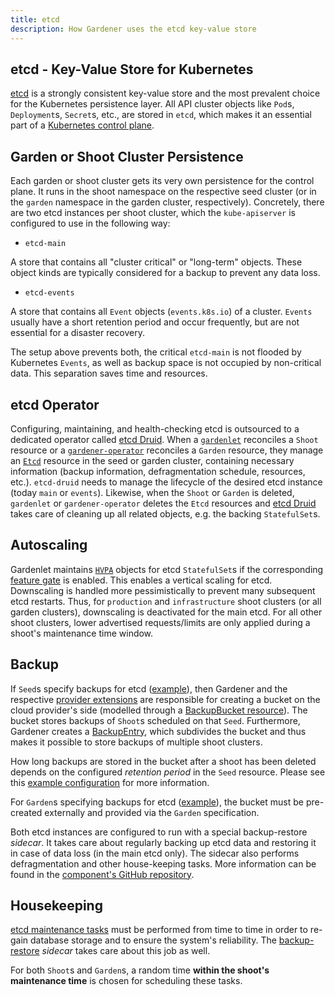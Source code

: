 ```yaml
---
title: etcd
description: How Gardener uses the etcd key-value store
---
```


## etcd - Key-Value Store for Kubernetes

[etcd](https://etcd.io/) is a strongly consistent key-value store and the most prevalent choice for the Kubernetes
persistence layer. All API cluster objects like `Pod`s, `Deployment`s, `Secret`s, etc., are stored in `etcd`, which
makes it an essential part of a [Kubernetes control plane](https://kubernetes.io/docs/concepts/overview/components/#control-plane-components).

## Garden or Shoot Cluster Persistence

Each garden or shoot cluster gets its very own persistence for the control plane.
It runs in the shoot namespace on the respective seed cluster (or in the `garden` namespace in the garden cluster, respectively).
Concretely, there are two etcd instances per shoot cluster, which the `kube-apiserver` is configured to use in the following way:

* `etcd-main`

A store that contains all "cluster critical" or "long-term" objects.
These object kinds are typically considered for a backup to prevent any data loss.

* `etcd-events`

A store that contains all `Event` objects (`events.k8s.io`) of a cluster.
`Events` usually have a short retention period and occur frequently, but are not essential for a disaster recovery.

The setup above prevents both, the critical `etcd-main` is not flooded by Kubernetes `Events`, as well as backup space is not occupied by non-critical data.
This separation saves time and resources.

## etcd Operator

Configuring, maintaining, and health-checking etcd is outsourced to a dedicated operator called [etcd Druid](https://github.com/gardener/etcd-druid/).
When a [`gardenlet`](gardenlet.md) reconciles a `Shoot` resource or a [`gardener-operator`](operator.md) reconciles a `Garden` resource, they manage an [`Etcd`](https://github.com/gardener/etcd-druid/blob/1d427e9167adac1476d1847c0e265c2c09d6bc62/config/samples/druid_v1alpha1_etcd.yaml) resource in the seed or garden cluster, containing necessary information (backup information, defragmentation schedule, resources, etc.).
`etcd-druid` needs to manage the lifecycle of the desired etcd instance (today `main` or `events`).
Likewise, when the `Shoot` or `Garden` is deleted, `gardenlet` or `gardener-operator` deletes the `Etcd` resources and [etcd Druid](https://github.com/gardener/etcd-druid/) takes care of cleaning up all related objects, e.g. the backing `StatefulSet`s.

## Autoscaling

Gardenlet maintains [`HVPA`](https://github.com/gardener/hvpa-controller/blob/master/config/samples/autoscaling_v1alpha1_hvpa.yaml) objects for etcd `StatefulSet`s if the corresponding [feature gate](../deployment/feature_gates.md) is enabled.
This enables a vertical scaling for etcd.
Downscaling is handled more pessimistically to prevent many subsequent etcd restarts.
Thus, for `production` and `infrastructure` shoot clusters (or all garden clusters), downscaling is deactivated for the main etcd.
For all other shoot clusters, lower advertised requests/limits are only applied during a shoot's maintenance time window.

## Backup

If `Seed`s specify backups for etcd ([example](../../example/50-seed.yaml)), then Gardener and the respective [provider extensions](../extensions/overview.md) are responsible for creating a bucket on the cloud provider's side (modelled through a [BackupBucket resource](../extensions/backupbucket.md)).
The bucket stores backups of `Shoot`s scheduled on that `Seed`.
Furthermore, Gardener creates a [BackupEntry](../extensions/backupentry.md), which subdivides the bucket and thus makes it possible to store backups of multiple shoot clusters.

How long backups are stored in the bucket after a shoot has been deleted depends on the configured _retention period_ in the `Seed` resource.
Please see this [example configuration](https://github.com/gardener/gardener/blob/849cd857d0d20e5dde26b9740ca2814603a56dfd/example/20-componentconfig-gardenlet.yaml#L20) for more information.

For `Garden`s specifying backups for etcd ([example](../../example/operator/20-garden.yaml)), the bucket must be pre-created externally and provided via the `Garden` specification.

Both etcd instances are configured to run with a special backup-restore _sidecar_.
It takes care about regularly backing up etcd data and restoring it in case of data loss (in the main etcd only).
The sidecar also performs defragmentation and other house-keeping tasks.
More information can be found in the [component's GitHub repository](https://github.com/gardener/etcd-backup-restore).

## Housekeeping

[etcd maintenance tasks](https://etcd.io/docs/v3.3/op-guide/maintenance/) must be performed from time to time in order to re-gain database storage and to ensure the system's reliability.
The [backup-restore](https://github.com/gardener/etcd-backup-restore) _sidecar_ takes care about this job as well.

For both `Shoot`s and `Garden`s, a random time **within the shoot's maintenance time** is chosen for scheduling these tasks.